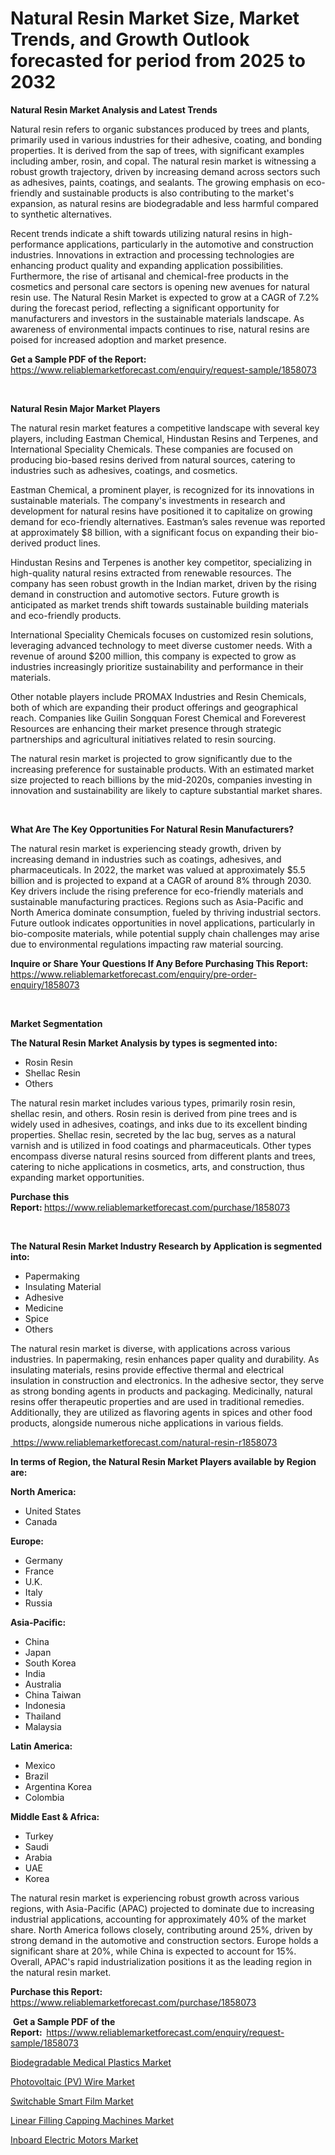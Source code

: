<p><h1>Natural Resin Market Size, Market Trends, and Growth Outlook forecasted for period from 2025 to 2032</h1></p><p><strong>Natural Resin Market Analysis and Latest Trends</strong></p>
<p><p>Natural resin refers to organic substances produced by trees and plants, primarily used in various industries for their adhesive, coating, and bonding properties. It is derived from the sap of trees, with significant examples including amber, rosin, and copal. The natural resin market is witnessing a robust growth trajectory, driven by increasing demand across sectors such as adhesives, paints, coatings, and sealants. The growing emphasis on eco-friendly and sustainable products is also contributing to the market's expansion, as natural resins are biodegradable and less harmful compared to synthetic alternatives.</p><p>Recent trends indicate a shift towards utilizing natural resins in high-performance applications, particularly in the automotive and construction industries. Innovations in extraction and processing technologies are enhancing product quality and expanding application possibilities. Furthermore, the rise of artisanal and chemical-free products in the cosmetics and personal care sectors is opening new avenues for natural resin use. The Natural Resin Market is expected to grow at a CAGR of 7.2% during the forecast period, reflecting a significant opportunity for manufacturers and investors in the sustainable materials landscape. As awareness of environmental impacts continues to rise, natural resins are poised for increased adoption and market presence.</p></p>
<p><strong>Get a Sample PDF of the Report:&nbsp;</strong> <a href="https://www.reliablemarketforecast.com/enquiry/request-sample/1858073?utm_campaign=1903&utm_medium=2&utm_source=Github&utm_content=ia&utm_term=30012025&utm_id=natural-resin">https://www.reliablemarketforecast.com/enquiry/request-sample/1858073</a></p>
<p>&nbsp;</p>
<p><strong>Natural Resin Major Market Players</strong></p>
<p><p>The natural resin market features a competitive landscape with several key players, including Eastman Chemical, Hindustan Resins and Terpenes, and International Speciality Chemicals. These companies are focused on producing bio-based resins derived from natural sources, catering to industries such as adhesives, coatings, and cosmetics.</p><p>Eastman Chemical, a prominent player, is recognized for its innovations in sustainable materials. The company's investments in research and development for natural resins have positioned it to capitalize on growing demand for eco-friendly alternatives. Eastman’s sales revenue was reported at approximately $8 billion, with a significant focus on expanding their bio-derived product lines.</p><p>Hindustan Resins and Terpenes is another key competitor, specializing in high-quality natural resins extracted from renewable resources. The company has seen robust growth in the Indian market, driven by the rising demand in construction and automotive sectors. Future growth is anticipated as market trends shift towards sustainable building materials and eco-friendly products.</p><p>International Speciality Chemicals focuses on customized resin solutions, leveraging advanced technology to meet diverse customer needs. With a revenue of around $200 million, this company is expected to grow as industries increasingly prioritize sustainability and performance in their materials.</p><p>Other notable players include PROMAX Industries and Resin Chemicals, both of which are expanding their product offerings and geographical reach. Companies like Guilin Songquan Forest Chemical and Foreverest Resources are enhancing their market presence through strategic partnerships and agricultural initiatives related to resin sourcing.</p><p>The natural resin market is projected to grow significantly due to the increasing preference for sustainable products. With an estimated market size projected to reach billions by the mid-2020s, companies investing in innovation and sustainability are likely to capture substantial market shares.</p></p>
<p>&nbsp;</p>
<p><strong>What Are The Key Opportunities For Natural Resin Manufacturers?</strong></p>
<p><p>The natural resin market is experiencing steady growth, driven by increasing demand in industries such as coatings, adhesives, and pharmaceuticals. In 2022, the market was valued at approximately $5.5 billion and is projected to expand at a CAGR of around 8% through 2030. Key drivers include the rising preference for eco-friendly materials and sustainable manufacturing practices. Regions such as Asia-Pacific and North America dominate consumption, fueled by thriving industrial sectors. Future outlook indicates opportunities in novel applications, particularly in bio-composite materials, while potential supply chain challenges may arise due to environmental regulations impacting raw material sourcing.</p></p>
<p><strong>Inquire or Share Your Questions If Any Before Purchasing This Report:</strong> <a href="https://www.reliablemarketforecast.com/enquiry/pre-order-enquiry/1858073?utm_campaign=1903&utm_medium=2&utm_source=Github&utm_content=ia&utm_term=30012025&utm_id=natural-resin">https://www.reliablemarketforecast.com/enquiry/pre-order-enquiry/1858073</a></p>
<p>&nbsp;</p>
<p><strong>Market Segmentation</strong></p>
<p><strong>The Natural Resin Market Analysis by types is segmented into:</strong></p>
<p><ul><li>Rosin Resin</li><li>Shellac Resin</li><li>Others</li></ul></p>
<p><p>The natural resin market includes various types, primarily rosin resin, shellac resin, and others. Rosin resin is derived from pine trees and is widely used in adhesives, coatings, and inks due to its excellent binding properties. Shellac resin, secreted by the lac bug, serves as a natural varnish and is utilized in food coatings and pharmaceuticals. Other types encompass diverse natural resins sourced from different plants and trees, catering to niche applications in cosmetics, arts, and construction, thus expanding market opportunities.</p></p>
<p><strong>Purchase this Report:&nbsp;</strong><a href="https://www.reliablemarketforecast.com/purchase/1858073?utm_campaign=1903&utm_medium=2&utm_source=Github&utm_content=ia&utm_term=30012025&utm_id=natural-resin">https://www.reliablemarketforecast.com/purchase/1858073</a></p>
<p>&nbsp;</p>
<p><strong>The Natural Resin Market Industry Research by Application is segmented into:</strong></p>
<p><ul><li>Papermaking</li><li>Insulating Material</li><li>Adhesive</li><li>Medicine</li><li>Spice</li><li>Others</li></ul></p>
<p><p>The natural resin market is diverse, with applications across various industries. In papermaking, resin enhances paper quality and durability. As insulating materials, resins provide effective thermal and electrical insulation in construction and electronics. In the adhesive sector, they serve as strong bonding agents in products and packaging. Medicinally, natural resins offer therapeutic properties and are used in traditional remedies. Additionally, they are utilized as flavoring agents in spices and other food products, alongside numerous niche applications in various fields.</p></p>
<p><a href="https://www.reliablemarketforecast.com/natural-resin-r1858073?utm_campaign=1903&utm_medium=2&utm_source=Github&utm_content=ia&utm_term=30012025&utm_id=natural-resin">&nbsp;https://www.reliablemarketforecast.com/natural-resin-r1858073</a></p>
<p><strong>In terms of Region, the Natural Resin Market Players available by Region are:</strong></p>
<p>
    <p> <strong> North America: </strong>
        <ul>
            <li>United States</li>
            <li>Canada</li>
        </ul>
        </p> 
    <p> <strong> Europe: </strong>
        <ul>
            <li>Germany</li>
            <li>France</li>
            <li>U.K.</li>
            <li>Italy</li>
            <li>Russia</li>
        </ul>
        </p> 
    <p> <strong> Asia-Pacific: </strong>
        <ul>
            <li>China</li>
            <li>Japan</li>
            <li>South Korea</li>
            <li>India</li>
            <li>Australia</li>
            <li>China Taiwan</li>
            <li>Indonesia</li>
            <li>Thailand</li>
            <li>Malaysia</li>
        </ul>
        </p> 
    <p> <strong> Latin America: </strong>
        <ul>
            <li>Mexico</li>
            <li>Brazil</li>
            <li>Argentina Korea</li>
            <li>Colombia</li>
        </ul>
        </p> 
    <p> <strong> Middle East & Africa: </strong>
        <ul>
            <li>Turkey</li>
            <li>Saudi</li>
            <li>Arabia</li>
            <li>UAE</li>
            <li>Korea</li>
        </ul>
    </p>
    </p>
<p><p>The natural resin market is experiencing robust growth across various regions, with Asia-Pacific (APAC) projected to dominate due to increasing industrial applications, accounting for approximately 40% of the market share. North America follows closely, contributing around 25%, driven by strong demand in the automotive and construction sectors. Europe holds a significant share at 20%, while China is expected to account for 15%. Overall, APAC's rapid industrialization positions it as the leading region in the natural resin market.</p></p>
<p><strong>Purchase this Report: </strong><a href="https://www.reliablemarketforecast.com/purchase/1858073?utm_campaign=1903&utm_medium=2&utm_source=Github&utm_content=ia&utm_term=30012025&utm_id=natural-resin">https://www.reliablemarketforecast.com/purchase/1858073</a></p>
<p>&nbsp;<strong>Get a Sample PDF of the Report:&nbsp;&nbsp;</strong><a href="https://www.reliablemarketforecast.com/enquiry/request-sample/1858073?utm_campaign=1903&utm_medium=2&utm_source=Github&utm_content=ia&utm_term=30012025&utm_id=natural-resin">https://www.reliablemarketforecast.com/enquiry/request-sample/1858073</a></p>
<p><strong></strong></p>
<p><p><a href="https://github.com/rosamariarocque98/Market-Research-Report-List-1/blob/main/biodegradable-medical-plastics-market.md?utm_campaign=1903&utm_medium=2&utm_source=Github&utm_content=ia&utm_term=30012025&utm_id=natural-resin">Biodegradable Medical Plastics Market</a></p><p><a href="https://www.linkedin.com/pulse/photovoltaic-pv-wire-market2025-2032-industry-insights-investment-gtuae?utm_campaign=1903&utm_medium=2&utm_source=Github&utm_content=ia&utm_term=30012025&utm_id=natural-resin">Photovoltaic (PV) Wire Market</a></p><p><a href="https://github.com/suleimannichelle7/Market-Research-Report-List-1/blob/main/switchable-smart-film-market.md?utm_campaign=1903&utm_medium=2&utm_source=Github&utm_content=ia&utm_term=30012025&utm_id=natural-resin">Switchable Smart Film Market</a></p><p><a href="https://www.linkedin.com/pulse/projected-market-expansion-linear-filling-capping-machines-ds2ve?utm_campaign=1903&utm_medium=2&utm_source=Github&utm_content=ia&utm_term=30012025&utm_id=natural-resin">Linear Filling Capping Machines Market</a></p><p><a href="https://www.linkedin.com/pulse/inboard-electric-motors-revenue-growth-report-2025--j0ree?utm_campaign=1903&utm_medium=2&utm_source=Github&utm_content=ia&utm_term=30012025&utm_id=natural-resin">Inboard Electric Motors Market</a></p></p>
